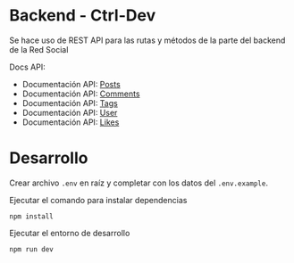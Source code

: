 # Backend - Ctrl-Dev

Se hace uso de REST API para las rutas y métodos de la parte del backend de la Red Social

Docs API:
- Documentación API: [Posts](https://documenter.getpostman.com/view/25626355/2s935kP5ee)
- Documentación API: [Comments](https://documenter.getpostman.com/view/25626355/2s935kP6Fv)
- Documentación API: [Tags](https://documenter.getpostman.com/view/25626355/2s935kP6Fw)
- Documentación API: [User](https://documenter.getpostman.com/view/15600249/2s935kPRb5)
- Documentación API: [Likes](https://documenter.getpostman.com/view/15600249/2s935kPRCt)

# Desarrollo
Crear archivo `.env` en raíz y completar con los datos del `.env.example`.

Ejecutar el comando para instalar dependencias
```
npm install
```

Ejecutar el entorno de desarrollo
```bash
npm run dev
```